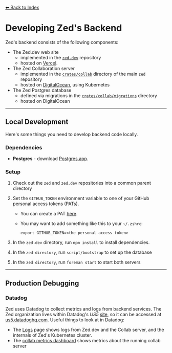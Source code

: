 [⬅ Back to Index](./index.md)

# Developing Zed's Backend

Zed's backend consists of the following components:

- The Zed.dev web site
  - implemented in the [`zed.dev`](https://github.com/zed-industries/zed.dev) repository
  - hosted on [Vercel](https://vercel.com/zed-industries/zed-dev).
- The Zed Collaboration server
  - implemented in the [`crates/collab`](https://github.com/zed-industries/zed/tree/main/crates/collab) directory of the main `zed` repository
  - hosted on [DigitalOcean](https://cloud.digitalocean.com/projects/6c680a82-9d3b-4f1a-91e5-63a6ca4a8611), using Kubernetes
- The Zed Postgres database
  - defined via migrations in the [`crates/collab/migrations`](https://github.com/zed-industries/zed/tree/main/crates/collab/migrations) directory
  - hosted on DigitalOcean

---

## Local Development

Here's some things you need to develop backend code locally.

### Dependencies

- **Postgres** - download [Postgres.app](https://postgresapp.com).

### Setup

1. Check out the `zed` and `zed.dev` repositories into a common parent directory
2. Set the `GITHUB_TOKEN` environment variable to one of your GitHub personal access tokens (PATs).

   - You can create a PAT [here](https://github.com/settings/tokens).
   - You may want to add something like this to your `~/.zshrc`:

     ```
     export GITHUB_TOKEN=<the personal access token>
     ```

3. In the `zed.dev` directory, run `npm install` to install dependencies.
4. In the `zed directory`, run `script/bootstrap` to set up the database
5. In the `zed directory`, run `foreman start` to start both servers

---

## Production Debugging

### Datadog

Zed uses Datadog to collect metrics and logs from backend services. The Zed organization lives within Datadog's _US5_ [site](https://docs.datadoghq.com/getting_started/site/), so it can be accessed at [us5.datadoghq.com](https://us5.datadoghq.com). Useful things to look at in Datadog:

- The [Logs](https://us5.datadoghq.com/logs) page shows logs from Zed.dev and the Collab server, and the internals of Zed's Kubernetes cluster.
- The [collab metrics dashboard](https://us5.datadoghq.com/dashboard/y2d-gxz-h4h/collab?from_ts=1660517946462&to_ts=1660604346462&live=true) shows metrics about the running collab server
